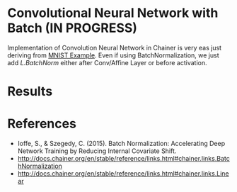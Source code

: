 # Convolutional Neural Network with Batch (IN PROGRESS)

Implementation of Convolution Neural Network in Chainer is very eas just deriving from [MNIST Example](http://docs.chainer.org/en/stable/tutorial/basic.html#example-multi-layer-perceptron-on-mnist). Even if using BatchNormalization, we just add *L.BatchNorm* either after Conv/Affine Layer or before activation.

# Results

# References
- Ioffe, S., & Szegedy, C. (2015). Batch Normalization: Accelerating Deep Network Training by Reducing Internal Covariate Shift.
- http://docs.chainer.org/en/stable/reference/links.html#chainer.links.BatchNormalization
- http://docs.chainer.org/en/stable/reference/links.html#chainer.links.Linear
